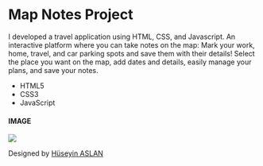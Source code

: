 <h1>Map Notes Project</h1>

I developed a travel application using HTML, CSS, and Javascript. An interactive platform where you can take notes on the map: Mark your work, home, travel, and car parking spots and save them with their details! Select the place you want on the map, add dates and details, easily manage your plans, and save your notes.



- HTML5
- CSS3
- JavaScript


<h4>IMAGE</h4>

![](images/Screen%20Recording%202024-04-18%20at%2008.49.25.21%20PM.gif)

Designed by <a href="https://www.linkedin.com/in/h%C3%BCseyin-aslan-128519203/" target="_blank">Hüseyin ASLAN</a> 
